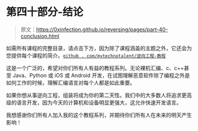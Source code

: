 # 第四十部分-结论

> 原文：<https://0xinfection.github.io/reversing/pages/part-40-conclusion.html>

如需所有课程的完整目录，请点击下方，因为除了课程涵盖的主题之外，它还会为您提供每个课程的简介。[`github . com/mytechnotalent/逆向工程-教程`](https://github.com/mytechnotalent/Reverse-Engineering-Tutorial)

这是一个广泛的，希望对你们所有人有益的教程系列。无论裸机汇编、c、c++甚至 Java、Python 或 iOS 或 Android 开发，在试图理解恶意软件除了编程之外是如何工作的时候，理解汇编语言对每个人都是如此重要。

如果你想从事逆向工程，组装将成为你的第二天性。我们中的大多数人将追求更高级的语言开发，因为今天的计算机和设备明显更强大，这允许快速开发语言。

我想感谢你们所有人加入我的这个教程系列，并期待你们所有人在未来的明天产生影响！